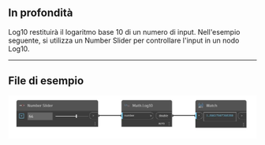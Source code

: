 ## In profondità
Log10 restituirà il logaritmo base 10 di un numero di input. Nell'esempio seguente, si utilizza un Number Slider per controllare l'input in un nodo Log10.
___
## File di esempio

![Log10](./DSCore.Math.Log10_img.jpg)

